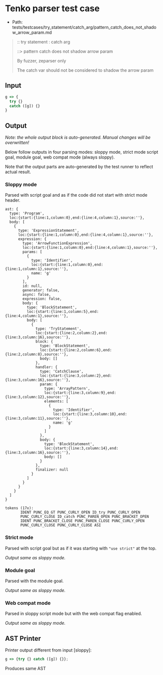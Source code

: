 # Tenko parser test case

- Path: tests/testcases/try_statement/catch_arg/pattern_catch_does_not_shadow_arrow_param.md

> :: try statement : catch arg
>
> ::> pattern catch does not shadow arrow param
>
> By fuzzer, zeparser only
>
> The catch var should not be considered to shadow the arrow param

## Input

`````js
g => {
  try {} 
  catch ([g]) {} 
}
`````

## Output

_Note: the whole output block is auto-generated. Manual changes will be overwritten!_

Below follow outputs in four parsing modes: sloppy mode, strict mode script goal, module goal, web compat mode (always sloppy).

Note that the output parts are auto-generated by the test runner to reflect actual result.

### Sloppy mode

Parsed with script goal and as if the code did not start with strict mode header.

`````
ast: {
  type: 'Program',
  loc:{start:{line:1,column:0},end:{line:4,column:1},source:''},
  body: [
    {
      type: 'ExpressionStatement',
      loc:{start:{line:1,column:0},end:{line:4,column:1},source:''},
      expression: {
        type: 'ArrowFunctionExpression',
        loc:{start:{line:1,column:0},end:{line:4,column:1},source:''},
        params: [
          {
            type: 'Identifier',
            loc:{start:{line:1,column:0},end:{line:1,column:1},source:''},
            name: 'g'
          }
        ],
        id: null,
        generator: false,
        async: false,
        expression: false,
        body: {
          type: 'BlockStatement',
          loc:{start:{line:1,column:5},end:{line:4,column:1},source:''},
          body: [
            {
              type: 'TryStatement',
              loc:{start:{line:2,column:2},end:{line:3,column:16},source:''},
              block: {
                type: 'BlockStatement',
                loc:{start:{line:2,column:6},end:{line:2,column:8},source:''},
                body: []
              },
              handler: {
                type: 'CatchClause',
                loc:{start:{line:3,column:2},end:{line:3,column:16},source:''},
                param: {
                  type: 'ArrayPattern',
                  loc:{start:{line:3,column:9},end:{line:3,column:12},source:''},
                  elements: [
                    {
                      type: 'Identifier',
                      loc:{start:{line:3,column:10},end:{line:3,column:11},source:''},
                      name: 'g'
                    }
                  ]
                },
                body: {
                  type: 'BlockStatement',
                  loc:{start:{line:3,column:14},end:{line:3,column:16},source:''},
                  body: []
                }
              },
              finalizer: null
            }
          ]
        }
      }
    }
  ]
}

tokens (17x):
       IDENT PUNC_EQ_GT PUNC_CURLY_OPEN ID_try PUNC_CURLY_OPEN
       PUNC_CURLY_CLOSE ID_catch PUNC_PAREN_OPEN PUNC_BRACKET_OPEN
       IDENT PUNC_BRACKET_CLOSE PUNC_PAREN_CLOSE PUNC_CURLY_OPEN
       PUNC_CURLY_CLOSE PUNC_CURLY_CLOSE ASI
`````

### Strict mode

Parsed with script goal but as if it was starting with `"use strict"` at the top.

_Output same as sloppy mode._

### Module goal

Parsed with the module goal.

_Output same as sloppy mode._

### Web compat mode

Parsed in sloppy script mode but with the web compat flag enabled.

_Output same as sloppy mode._

## AST Printer

Printer output different from input [sloppy]:

````js
g => {try {} catch ([g]) {}};
````

Produces same AST
